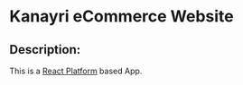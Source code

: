 # Kanayri eCommerce Website

## Description:

This is a [React Platform](https://github.com/ahmad2smile/react-platform) based App.
